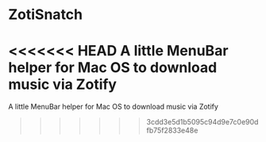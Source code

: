 # ZotiSnatch
<<<<<<< HEAD
A little MenuBar helper for Mac OS to download music via Zotify
=======

A little MenuBar helper for Mac OS to download music via Zotify
>>>>>>> 3cdd3e5d1b5095c94d9e7c0e90dfb75f2833e48e
